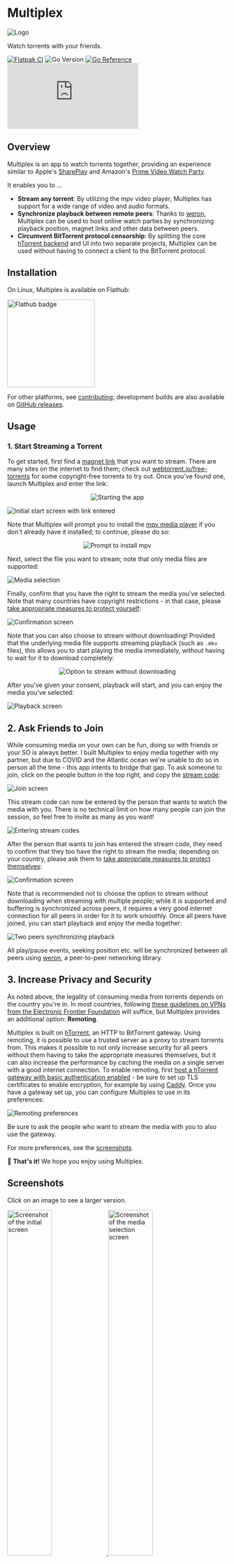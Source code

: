 # Multiplex

![Logo](./docs/logo-readme.png)

Watch torrents with your friends.

[![Flatpak CI](https://github.com/pojntfx/multiplex/actions/workflows/flatpak.yaml/badge.svg)](https://github.com/pojntfx/multiplex/actions/workflows/flatpak.yaml)
![Go Version](https://img.shields.io/badge/go%20version-%3E=1.18-61CFDD.svg)
[![Go Reference](https://pkg.go.dev/badge/github.com/pojntfx/multiplex.svg)](https://pkg.go.dev/github.com/pojntfx/multiplex)
[![Matrix](https://img.shields.io/matrix/multiplex:matrix.org)](https://matrix.to/#/#multiplex:matrix.org?via=matrix.org)

## Overview

Multiplex is an app to watch torrents together, providing an experience similar to Apple's [SharePlay](https://support.apple.com/en-us/HT212823) and Amazon's [Prime Video Watch Party](https://www.amazon.com/adlp/watchparty).

It enables you to ...

- **Stream any torrent**: By utilizing the mpv video player, Multiplex has support for a wide range of video and audio formats.
- **Synchronize playback between remote peers**: Thanks to [weron](https://github.com/pojntfx/weron), Multiplex can be used to host online watch parties by synchronizing playback position, magnet links and other data between peers.
- **Circumvent BitTorrent protocol censorship**: By splitting the core [hTorrent backend](https://github.com/pojntfx/weron) and UI into two separate projects, Multiplex can be used without having to connect a client to the BitTorrent protocol.

## Installation

On Linux, Multiplex is available on Flathub:

<a href="https://flathub.org/apps/details/com.pojtinger.felicitas.Multiplex"><img src="https://flathub.org/assets/badges/flathub-badge-en.png" alt="Flathub badge" width="200"/></a>

For other platforms, see [contributing](#contributing); development builds are also available on [GitHub releases](https://github.com/pojntfx/multiplex/releases/tag/release-main).

## Usage

### 1. Start Streaming a Torrent

To get started, first find a [magnet link](https://en.wikipedia.org/wiki/Magnet_URI_scheme) that you want to stream. There are many sites on the internet to find them; check out [webtorrent.io/free-torrents](https://webtorrent.io/free-torrents) for some copyright-free torrents to try out. Once you've found one, launch Multiplex and enter the link:

<p align="center">
  <img alt="Starting the app" src="./docs/launch-app.png" />
</p>

![Initial start screen with link entered](./docs/link-entered.png)

Note that Multiplex will prompt you to install the [mpv media player](https://mpv.io/) if you don't already have it installed; to continue, please do so:

<p align="center">
  <img alt="Prompt to install mpv" src="./docs/install-mpv.png" />
</p>

Next, select the file you want to stream; note that only media files are supported:

![Media selection](./docs/media-selection.png)

Finally, confirm that you have the right to stream the media you've selected. Note that many countries have copyright restrictions - in that case, please [take appropriate measures to protect yourself](https://sec.eff.org/topics/VPN):

![Confirmation screen](./docs/confirmation.png)

Note that you can also choose to stream without downloading! Provided that the underlying media file supports streaming playback (such as `.mkv` files), this allows you to start playing the media immediately, without having to wait for it to download completely:

<p align="center">
  <img alt="Option to stream without downloading" src="./docs/stream-without-downloading.png" />
</p>

After you've given your consent, playback will start, and you can enjoy the media you've selected:

![Playback screen](./docs/playback.png)

## 2. Ask Friends to Join

While consuming media on your own can be fun, doing so with friends or your SO is always better. I built Multiplex to enjoy media together with my partner, but due to COVID and the Atlantic ocean we're unable to do so in person all the time - this app intents to bridge that gap. To ask someone to join, click on the people button in the top right, and copy the [stream code](https://github.com/pojntfx/multiplex/wiki/Stream-Codes):

![Join screen](./docs/join.png)

This stream code can now be entered by the person that wants to watch the media with you. There is no technical limit on how many people can join the session, so feel free to invite as many as you want!

![Entering stream codes](./docs/enter-stream-code.png)

After the person that wants to join has entered the stream code, they need to confirm that they too have the right to stream the media; depending on your country, please ask them to [take appropriate measures to protect themselves](https://sec.eff.org/topics/VPN):

![Confirmation screen](./docs/confirmation.png)

Note that is recommended not to choose the option to stream without downloading when streaming with multiple people; while it is supported and buffering is synchronized across peers, it requires a very good internet connection for all peers in order for it to work smoothly. Once all peers have joined, you can start playback and enjoy the media together:

![Two peers synchronizing playback](./docs/sync-playback.png)

All play/pause events, seeking position etc. will be synchronized between all peers using [weron](https://github.com/pojntfx/weron), a peer-to-peer networking library.

## 3. Increase Privacy and Security

As noted above, the legality of consuming media from torrents depends on the country you're in. In most countries, following [these guidelines on VPNs from the Electronic Frontier Foundation](https://sec.eff.org/topics/VPN) will suffice, but Multiplex provides an additional option: **Remoting**.

Multiplex is built on [hTorrent](https://github.com/pojntfx/htorrent), an HTTP to BitTorrent gateway. Using remoting, it is possible to use a trusted server as a proxy to stream torrents from. This makes it possible to not only increase security for all peers without them having to take the appropriate measures themselves, but it can also increase the performance by caching the media on a single server with a good internet connection. To enable remoting, first [host a hTorrent gateway with basic authentication enabled](https://github.com/pojntfx/htorrent#1-start-a-gateway-with-htorrent-gateway) - be sure to set up TLS certificates to enable encryption, for example by using [Caddy](https://caddyserver.com/). Once you have a gateway set up, you can configure Multiplex to use in its preferences:

![Remoting preferences](./docs/prefs-remoting.png)

Be sure to ask the people who want to stream the media with you to also use the gateway.

For more preferences, see the [screenshots](#screenshots).

🚀 **That's it!** We hope you enjoy using Multiplex.

## Screenshots

Click on an image to see a larger version.

<a display="inline" href="./docs/initial.png?raw=true">
<img src="./docs/initial.png" width="45%" alt="Screenshot of the initial screen" title="Screenshot of the initial screen">
</a>

<a display="inline" href="./docs/media-selection.png?raw=true">
<img src="./docs/media-selection.png" width="45%" alt="Screenshot of the media selection screen" title="Screenshot of the media selection screen">
</a>

<a display="inline" href="./docs/confirmation.png?raw=true">
<img src="./docs/confirmation.png" width="45%" alt="Screenshot of the confirmation screen" title="Screenshot of the confirmation screen">
</a>

<a display="inline" href="./docs/playback.png?raw=true">
<img src="./docs/playback.png" width="45%" alt="Screenshot of the playback screen" title="Screenshot of the playback screen">
</a>

<a display="inline" href="./docs/audiotracks.png?raw=true">
<img src="./docs/audiotracks.png" width="45%" alt="Screenshot of the audio tracks screen" title="Screenshot of the audio tracks screen">
</a>

<a display="inline" href="./docs/subtitles.png?raw=true">
<img src="./docs/subtitles.png" width="45%" alt="Screenshot of the subtitles screen" title="Screenshot of the subtitles screen">
</a>

<a display="inline" href="./docs/join.png?raw=true">
<img src="./docs/join.png" width="45%" alt="Screenshot of the join screen" title="Screenshot of the join screen">
</a>

<a display="inline" href="./docs/sync-playback.png?raw=true">
<img src="./docs/sync-playback.png" width="45%" alt="Screenshot of two peers synchronizing playback" title="Screenshot of two peers synchronizing playback">
</a>

<a display="inline" href="./docs/prefs-playback.png?raw=true">
<img src="./docs/prefs-playback.png" width="45%" alt="Screenshot of the playback preferences" title="Screenshot of the playback preferences">
</a>

<a display="inline" href="./docs/prefs-remoting.png?raw=true">
<img src="./docs/prefs-remoting.png" width="45%" alt="Screenshot of the playback remoting preferences" title="Screenshot of the playback remoting preferences">
</a>

<a display="inline" href="./docs/prefs-sync.png?raw=true">
<img src="./docs/prefs-sync.png" width="45%" alt="Screenshot of the synchronization preferences" title="Screenshot of the synchronization preferences">
</a>

## Acknowledgements

- [Brage Fuglseth](https://bragefuglseth.dev/) contributed the icon.
- [mpv](https://mpv.io/) provides the media player.
- [diamondburned/gotk4](https://github.com/diamondburned/gotk4) provides the GTK4 bindings for Go.
- [diamondburned/gotk4-adwaita](https://github.com/diamondburned/gotk4-adwaita) provides the `libadwaita` bindings for Go.
- [hTorrent](https://github.com/pojntfx/htorrent) provides the torrent gateway.
- [weron](https://github.com/pojntfx/weron) provides the WebRTC library for playback synchronization.

## Contributing

To contribute, please use the [GitHub flow](https://guides.github.com/introduction/flow/) and follow our [Code of Conduct](./CODE_OF_CONDUCT.md).

To build and start a development version of Multiplex locally, run the following:

```shell
$ git clone https://github.com/pojntfx/multiplex.git
$ cd multiplex
$ go generate ./... # Also see https://github.com/dennwc/flatpak-go-mod for updating the Flatpak manifest with Go dependencies and https://gist.github.com/pojntfx/6733a6aaff22d3dd0d91eefde399da42 for updating the icons
$ go run .
```

You can also open the project in [GNOME Builder](https://flathub.org/apps/org.gnome.Builder) and run it by clicking the play button in the header bar.

## License

Multiplex (c) 2023 Felicitas Pojtinger and contributors

SPDX-License-Identifier: AGPL-3.0
